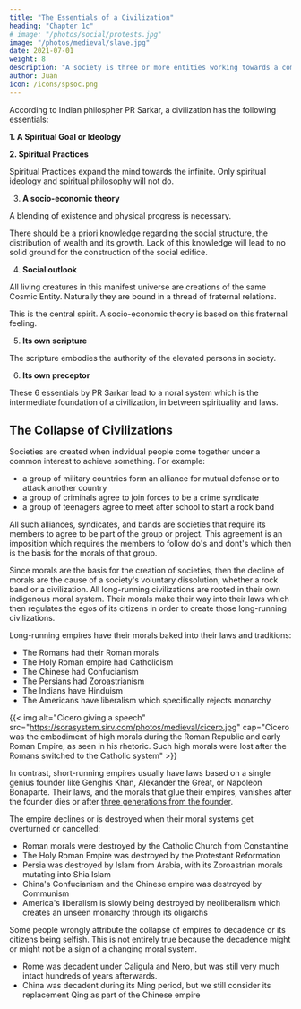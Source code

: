 ```yaml
---
title: "The Essentials of a Civilization"
heading: "Chapter 1c"
# image: "/photos/social/protests.jpg"
image: "/photos/medieval/slave.jpg"
date: 2021-07-01
weight: 8
description: "A society is three or more entities working towards a common interest or goal"
author: Juan
icon: /icons/spsoc.png
---
```



According to Indian philospher PR Sarkar, a civilization has the following essentials:


**1. A Spiritual Goal or Ideology**

<!-- Much of your energy is misused due to the ignorance of your own self and the destination towards which you are moving. This misuse of energy is bound to cause destruction. -->


**2. Spiritual Practices** 

Spiritual Practices expand the mind towards the infinite. Only spiritual ideology and spiritual philosophy will not do.

<!-- Everyone has a physical structure. The problem with every individual is to produce more and more ectoplasmic stuff by the body and then to convert it into consciousness. 

There should be a proper process for this conversion. Spiritual cult consists of the conversion of the five rudimental factors into ectoplasmic stuff and then into consciousness through a special scientific process. 

This is a process of metamorphosis. Spiritual cult therefore, is indispensable. But  -->


3. **A socio-economic theory**

A blending of existence and physical progress is necessary. 

 <!-- Asti and Bhati is --> 

There should be a priori knowledge regarding the social structure, the distribution of wealth and its growth. Lack of this knowledge will lead to no solid ground for the construction of the social edifice.


4. **Social outlook**

All living creatures in this manifest universe are creations of the same Cosmic Entity. Naturally they are bound in a thread of fraternal relations. 

This is the central spirit. A socio-economic theory is based on this fraternal feeling. 

<!-- The implementation of this theory is an impossibility without Sádhaná. -->

5. **Its own scripture**

<!-- There is a need for the company of elevated persons (satsauṋga) in all spheres of life. -->

The scripture embodies the authority of the elevated persons in society. 

<!-- whose contact means satsauṋga for you is the shástra. That which elevates society by dint of sháśana is called [[shástra]]. We should have a shástra of our own.  -->


6. **Its own preceptor**



These 6 essentials by PR Sarkar lead to a noral system which is the intermediate foundation of a civilization, in between spirituality and laws.  


## The Collapse of Civilizations

<!-- Add Ibn Khaldun -->

Societies are created when indvidual people come together under a common interest to achieve something. For example:
- a group of military countries form an alliance for mutual defense or to attack another country
- a group of criminals agree to join forces to be a crime syndicate
- a group of teenagers agree to meet after school to start a rock band

All such alliances, syndicates, and bands are societies that require its members to agree to be part of the group or project. This agreement is an imposition which requires the members to follow do's and dont's which then is the basis for the morals of that group. 

Since morals are the basis for the creation of societies, then the decline of morals are the cause of a society's voluntary dissolution, whether a rock band or a civilization. All long-running civilizations are rooted in their own indigenous moral system. Their morals make their way into their laws which then regulates the egos of its citizens in order to create those long-running civilizations.

Long-running empires have their morals baked into their laws and traditions:
- The Romans had their Roman morals
- The Holy Roman empire had Catholicism
- The Chinese had Confucianism
- The Persians had Zoroastrianism
- The Indians have Hinduism
- The Americans have liberalism which specifically rejects monarchy

{{< img alt="Cicero giving a speech" src="https://sorasystem.sirv.com/photos/medieval/cicero.jpg" cap="Cicero was the embodiment of high morals during the Roman Republic and early Roman Empire, as seen in his rhetoric. Such high morals were lost after the Romans switched to the Catholic system" >}}


In contrast, short-running empires usually have laws based on a single genius founder like Genghis Khan, Alexander the Great, or Napoleon Bonaparte. Their laws, and the morals that glue their empires, vanishes after the founder dies or after [three generations from the founder](https://business.smu.edu.sg/master-wealth-management/lkcsb-community/how-beat-third-generation-curse).


The empire declines or is destroyed when their moral systems get overturned or cancelled:
- Roman morals were destroyed by the Catholic Church from Constantine
- The Holy Roman Empire was destroyed by the Protestant Reformation
- Persia was destroyed by Islam from Arabia, with its Zoroastrian morals mutating into Shia Islam
- China's Confucianism and the Chinese empire was destroyed by Communism
- America's liberalism is slowly being destroyed by neoliberalism which creates an unseen monarchy through its oligarchs

Some people wrongly attribute the collapse of empires to decadence or its citizens being selfish. This is not entirely true because the decadence might or might not be a sign of a changing moral system.
- Rome was decadent under Caligula and Nero, but was still very much intact hundreds of years afterwards.
- China was decadent during its Ming period, but we still consider its replacement Qing as part of the Chinese empire
<!-- 
#The deline of morals leads to collapse  What is common to the decline of all great powers and empires

Roman morals https://en.wikipedia.org/wiki/Mos_maiorum

 -->
